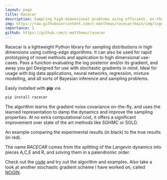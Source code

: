 ```yaml
---
layout: page
title: Racecar
description: Sampling high-dimensional problems using efficient, on-the-fly estimations of the stochastic gradient noise
img: https://raw.githubusercontent.com/c-matthews/racecar/main/img/logo.png
importance: 1
github: https://github.com/c-matthews/racecar
---
```


Racecar is a lightweight Python library for sampling distributions in high dimensions using cutting-edge algorithms. It can also be used for rapid prototyping of novel methods and application to high dimensional use-cases. Pass a function evaluating the log posterior and/or its gradient, and away you go! Designed for use with stochastic gradients in mind. Ideal for usage with big data applications, neural networks, regression, mixture modelling, and all sorts of Bayesian inference and sampling problems.

Easily installed with __pip__ via

```bash
pip install racecar
```
The algorithm learns the gradient noise covariance on-the-fly, and uses the learned representation to damp the dynamics and improve the sampling properties. At no extra computational cost, it offers a significant improvement over state of the art methods like SGHMC or SGLD.

<div class="row">
    <div class="col-sm mt-3 mt-md-0">
        <img class="img-fluid rounded z-depth-1" src="{{ 'https://raw.githubusercontent.com/c-matthews/racecar/main/img/example_result.png' | relative_url }}" alt="" title="Sampling results"/>
    </div>
</div>
<div class="caption">
    An example comparing the experimental results (in black) to the true results (in red).
</div>

The name _RACECAR_ comes from the splitting of the Langevin dynamics into pieces A,C,E and R, and solving them in a palendromic order.

Check out the [code](https://github.com/c-matthews/racecar) and try out the algorithm and examples. Also take a look at another stochastic gradient scheme I have worked on, called [NOGIN](/projects/nogin/).
